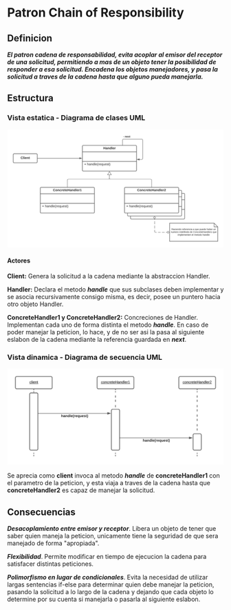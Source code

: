# Patron Chain of Responsibility
## Definicion
__*El patron cadena de responsabilidad, evita acoplar al emisor del receptor de una solicitud, permitiendo a mas de un objeto tener la posibilidad de responder a esa solicitud. Encadena los objetos manejadores, y pasa la solicitud a traves de la cadena hasta que alguno pueda manejarla.*__

## Estructura

### Vista estatica - Diagrama de clases UML

![Structure](static/CoRClass.png)

#### Actores
__Client:__ Genera la solicitud a la cadena mediante la abstraccion Handler.

__Handler:__ Declara el metodo __*handle*__ que sus subclases deben implementar y se asocia recursivamente consigo misma, es decir, posee un puntero hacia otro objeto Handler.

__ConcreteHandler1 y ConcreteHandler2:__ Concreciones de Handler. Implementan cada uno de forma distinta el metodo __*handle*__. En caso de poder manejar la peticion, lo hace, y de no ser asi la pasa al siguiente eslabon de la cadena mediante la referencia guardada en __*next*__.


### Vista dinamica - Diagrama de secuencia UML

![Secuence](static/CoRSecuence.png)

Se aprecia como __client__ invoca al metodo __*handle*__ de __concreteHandler1__ con el parametro de la peticion, y esta viaja a traves de la cadena hasta que __concreteHandler2__ es capaz de manejar la solicitud.


## Consecuencias

__*Desacoplamiento entre emisor y receptor*__. Libera un objeto de tener que saber quien maneja la peticion, unicamente tiene la seguridad de que sera manejado de forma "apropiada".

__*Flexibilidad*__. Permite modificar en tiempo de ejecucion la cadena para satisfacer distintas peticiones.

__*Polimorfismo en lugar de condicionales*__. Evita la necesidad de utilizar largas sentencias if-else para determinar quien debe manejar la peticion, pasando la solicitud a lo largo de la cadena y dejando que cada objeto lo determine por su cuenta si manejarla o pasarla al siguiente eslabon.